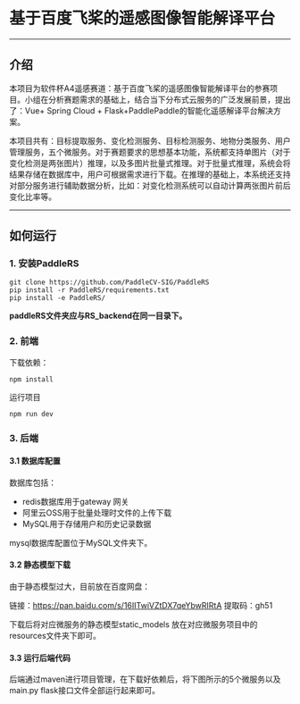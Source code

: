 # 基于百度飞桨的遥感图像智能解译平台

------

## 介绍

本项目为软件杯A4遥感赛道：基于百度飞桨的遥感图像智能解译平台的参赛项目。小组在分析赛题需求的基础上，结合当下分布式云服务的广泛发展前景，提出了：Vue+ Spring Cloud + Flask+PaddlePaddle的智能化遥感解译平台解决方案。

本项目共有：目标提取服务、变化检测服务、目标检测服务、地物分类服务、用户管理服务，五个微服务。对于赛题要求的思想基本功能，系统都支持单图片（对于变化检测是两张图片）推理，以及多图片批量式推理。对于批量式推理，系统会将结果存储在数据库中，用户可根据需求进行下载。在推理的基础上，本系统还支持对部分服务进行辅助数据分析，比如：对变化检测系统可以自动计算两张图片前后变化比率等。

------

## 如何运行

### 1. 安装PaddleRS

```
git clone https://github.com/PaddleCV-SIG/PaddleRS
pip install -r PaddleRS/requirements.txt
pip install -e PaddleRS/
```

**paddleRS文件夹应与RS_backend在同一目录下。**

### 2. 前端

下载依赖：

```
npm install
```

运行项目

```
npm run dev
```

### 3. 后端

#### 3.1 数据库配置

数据库包括：

- redis数据库用于gateway 网关
- 阿里云OSS用于批量处理时文件的上传下载
- MySQL用于存储用户和历史记录数据

mysql数据库配置位于MySQL文件夹下。

#### 3.2 静态模型下载

由于静态模型过大，目前放在百度网盘：

链接：https://pan.baidu.com/s/16IITwiVZtDX7qeYbwRIRtA 
提取码：gh51

下载后将对应微服务的静态模型static_models 放在对应微服务项目中的resources文件夹下即可。

#### 3.3 运行后端代码

后端通过maven进行项目管理，在下载好依赖后，将下图所示的5个微服务以及main.py
flask接口文件全部运行起来即可。

